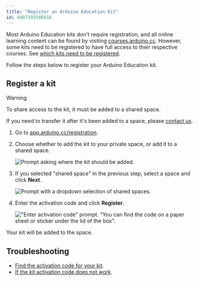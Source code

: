 ```yaml
---
title: "Register an Arduino Education Kit"
id: 4407393580818
---
```


 Most Arduino Education kits don't require registration, and all online learning content can be found by visiting [courses.arduino.cc](https://www.arduino.cc/education/courses/). However, some kits need to be registered to have full access to their respective courses. See [which kits need to be registered](https://support.arduino.cc/hc/en-us/articles/4402999992850-Where-is-the-activation-code-for-my-kit#kits).

 Follow the steps below to register your Arduino Education kit.

## Register a kit

> [!WARNING]
> To share access to the kit, it must be added to a shared space.
>
> If you need to transfer it after it's been added to a space, please [contact us](https://www.arduino.cc/en/contact-us/).

1. Go to [app.arduino.cc/registration](https://app.arduino.cc/registration).

2. Choose whether to add the kit to your private space, or add it to a shared space.

   ![Prompt asking where the kit should be added.](img/register-kit-where-add.png)

3. If you selected "shared space" in the previous step, select a space and click **Next**.

   ![Prompt with a dropdown selection of shared spaces.](img/register-kit-which-space.png)

4. Enter the activation code and click **Register**.

   !["Enter activation code" prompt. "You can find the code on a paper sheet or sticker under the lid of the box".](img/register-kit-activation-code.png)

Your kit will be added to the space.

## Troubleshooting

* [Find the activation code for your kit](https://support.arduino.cc/hc/en-us/articles/4402999992850-Where-is-the-activation-code-for-my-kit-).
* [If the kit activation code does not work](https://support.arduino.cc/hc/en-us/articles/360017549580-If-the-kit-activation-code-does-not-work).
